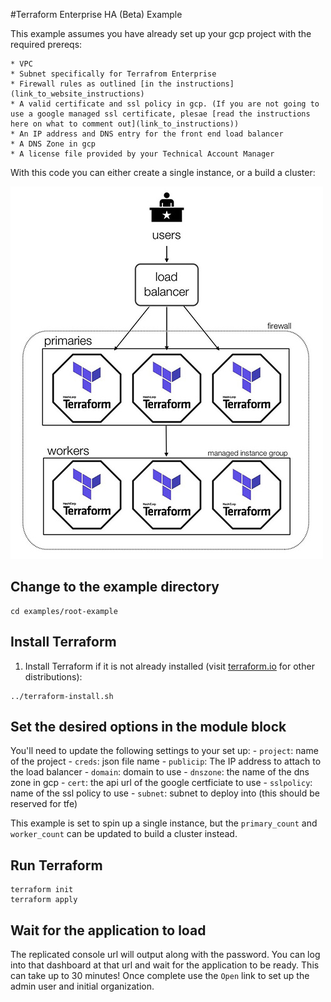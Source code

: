 #Terraform Enterprise HA (Beta) Example

This example assumes you have already set up your gcp project with the required prereqs:

	* VPC
	* Subnet specifically for Terrafrom Enterprise
	* Firewall rules as outlined [in the instructions](link_to_website_instructions)
	* A valid certificate and ssl policy in gcp. (If you are not going to use a google managed ssl certificate, plesae [read the instructions here on what to comment out](link_to_instructions))
	* An IP address and DNS entry for the front end load balancer
	* A DNS Zone in gcp
	* A license file provided by your Technical Account Manager

With this code you can either create a single instance, or a build a cluster:

![basic architecture diagram](tfeha_basic_diagram.jpg)

## Change to the example directory

```
cd examples/root-example
```

## Install Terraform

1. Install Terraform if it is not already installed (visit [terraform.io](https://terraform.io) for other distributions):

```
../terraform-install.sh
```

## Set the desired options in the module block

You'll need to update the following settings to your set up:
	- `project`: name of the project
	- `creds`: json file name
	- `publicip`: The IP address to attach to the load balancer
	- `domain`: domain to use
	- `dnszone`: the name of the dns zone in gcp
	- `cert`: the api url of the google certficiate to use
	- `sslpolicy`: name of the ssl policy to use
	- `subnet`: subnet to deploy into (this should be reserved for tfe)

 This example is set to spin up a single instance, but the `primary_count` and `worker_count` can be updated to build a cluster instead.  

## Run Terraform
```
terraform init
terraform apply
```

## Wait for the application to load

The replicated console url will output along with the password. You can log into that dashboard at that url and wait for the application to be ready. This can take up to 30 minutes! Once complete use the `Open` link to set up the admin user and initial organization. 